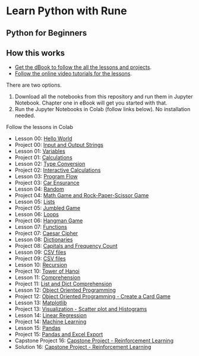 # Learn Python with Rune
## Python for Beginners

## How this works
- [Get the dBook to follow the all the lessons and projects](https://www.learnpythonwithrune.org/learn-python-python-for-beginners/).
- [Follow the online video tutorials for the lessons](https://www.learnpythonwithrune.org/learn-python-python-for-beginners/).

There are two options.
1. Download all the notebooks from this repository and run them in Jupyter Notebook. Chapter one in eBook will get you started with that.
2. Run the Jupyter Notebooks in Colab (follow links below). No installation needed.

Follow the lessons in Colab
- Lesson 00: [Hello World](https://colab.research.google.com/github/LearnPythonWithRune/LearnPython/blob/main/00%20-%20Lesson%20-%20Hello%20World.ipynb)
- Project 00: [Input and Output Strings](https://colab.research.google.com/github/LearnPythonWithRune/LearnPython/blob/main/00%20-%20Project%20-%20Input%20and%20Output%20Strings.ipynb)
- Lesson 01: [Variables](https://colab.research.google.com/github/LearnPythonWithRune/LearnPython/blob/main/01%20-%20Lesson%20-%20Variables.ipynb)
- Project 01: [Calculations](https://colab.research.google.com/github/LearnPythonWithRune/LearnPython/blob/main/01%20-%20Project%20-%20Calculations.ipynb)
- Lesson 02: [Type Conversion](https://colab.research.google.com/github/LearnPythonWithRune/LearnPython/blob/main/02%20-%20Lesson%20-%20Type%20Conversion.ipynb)
- Project 02: [Interactive Calculations](https://colab.research.google.com/github/LearnPythonWithRune/LearnPython/blob/main/02%20-%20Project%20-%20Interactive%20Calculations.ipynb)
- Lesson 03: [Program Flow](https://colab.research.google.com/github/LearnPythonWithRune/LearnPython/blob/main/03%20-%20Lesson%20-%20Program%20Flow.ipynb)
- Project 03: [Car Ensurance](https://colab.research.google.com/github/LearnPythonWithRune/LearnPython/blob/main/03%20-%20Project%20-%20Car%20Ensurance.ipynb)
- Lesson 04: [Random](https://colab.research.google.com/github/LearnPythonWithRune/LearnPython/blob/main/04%20-%20Lesson%20-%20Random.ipynb)
- Project 04: [Math Game and Rock-Paper-Scissor Game](https://colab.research.google.com/github/LearnPythonWithRune/LearnPython/blob/main/04%20-%20Project%20-%20Math%20Game%20and%20Rock-Paper-Scissor%20Game.ipynb)
- Lesson 05: [Lists](https://colab.research.google.com/github/LearnPythonWithRune/LearnPython/blob/main/05%20-%20Lesson%20-%20Lists.ipynb)
- Project 05: [Jumbled Game](https://colab.research.google.com/github/LearnPythonWithRune/LearnPython/blob/main/05%20-%20Project%20-%20Jumbled%20Game.ipynb)
- Lesson 06: [Loops](https://colab.research.google.com/github/LearnPythonWithRune/LearnPython/blob/main/06%20-%20Lesson%20-%20Loops.ipynb)
- Project 06: [Hangman Game](https://colab.research.google.com/github/LearnPythonWithRune/LearnPython/blob/main/06%20-%20Project%20-%20Hangman%20Game.ipynb)
- Lesson 07: [Functions](https://colab.research.google.com/github/LearnPythonWithRune/LearnPython/blob/main/07%20-%20Lesson%20-%20Functions.ipynb)
- Project 07: [Caesar Cipher](https://colab.research.google.com/github/LearnPythonWithRune/LearnPython/blob/main/07%20-%20Project%20-%20Caesar%20Cipher.ipynb)
- Lesson 08: [Dictionaries](https://colab.research.google.com/github/LearnPythonWithRune/LearnPython/blob/main/08%20-%20Lesson%20-%20Dictionaries.ipynb)
- Project 08: [Capitals and Frequency Count](https://colab.research.google.com/github/LearnPythonWithRune/LearnPython/blob/main/08%20-%20Project%20-%20Capitals%20and%20Frequency%20Count.ipynb)
- Lesson 09: [CSV files](https://colab.research.google.com/github/LearnPythonWithRune/LearnPython/blob/main/09%20-%20Lesson%20-%20CSV%20files.ipynb)
- Project 09: [CSV files](https://colab.research.google.com/github/LearnPythonWithRune/LearnPython/blob/main/09%20-%20Project%20-%20CSV%20files.ipynb)
- Lesson 10: [Recursion](https://colab.research.google.com/github/LearnPythonWithRune/LearnPython/blob/main/10%20-%20Lesson%20-%20Recursion.ipynb)
- Project 10: [Tower of Hanoi](https://colab.research.google.com/github/LearnPythonWithRune/LearnPython/blob/main/10%20-%20Project%20-%20Tower%20of%20Hanoi.ipynb)
- Lesson 11: [Comprehension](https://colab.research.google.com/github/LearnPythonWithRune/LearnPython/blob/main/11%20-%20Lesson%20-%20Comprehension.ipynb)
- Project 11: [List and Dict Comprehension](https://colab.research.google.com/github/LearnPythonWithRune/LearnPython/blob/main/11%20-%20Project%20-%20List%20and%20Dict%20Comprehension.ipynb)
- Lesson 12: [Object Oriented Programming](https://colab.research.google.com/github/LearnPythonWithRune/LearnPython/blob/main/12%20-%20Lesson%20-%20Object%20Oriented%20Programming.ipynb)
- Project 12: [Object Oriented Programming - Create a Card Game](https://colab.research.google.com/github/LearnPythonWithRune/LearnPython/blob/main/12%20-%20Project%20-%20Object%20Oriented%20Programming%20-%20Create%20a%20Card%20Game.ipynb)
- Lesson 13: [Matplotlib](https://colab.research.google.com/github/LearnPythonWithRune/LearnPython/blob/main/13%20-%20Lesson%20-%20Matplotlib.ipynb)
- Project 13: [Visualization - Scatter plot and Histograms](https://colab.research.google.com/github/LearnPythonWithRune/LearnPython/blob/main/13%20-%20Project%20-%20Visualization%20-%20Scatter%20plot%20and%20Histograms.ipynb)
- Lesson 14: [Linear Regression](https://colab.research.google.com/github/LearnPythonWithRune/LearnPython/blob/main/14%20-%20Lesson%20-%20Linear%20Regression.ipynb)
- Project 14: [Machine Learning](https://colab.research.google.com/github/LearnPythonWithRune/LearnPython/blob/main/14%20-%20Project%20-%20Machine%20Learning.ipynb)
- Lesson 15: [Pandas](https://colab.research.google.com/github/LearnPythonWithRune/LearnPython/blob/main/15%20-%20Lesson%20-%20Pandas.ipynb)
- Project 15: [Pandas and Excel Export](https://colab.research.google.com/github/LearnPythonWithRune/LearnPython/blob/main/15%20-%20Project%20-%20Pandas%20and%20Excel%20Export.ipynb)
- Capstone Project 16: [Capstone Project - Reinforcement Learning](https://colab.research.google.com/github/LearnPythonWithRune/LearnPython/blob/main/16%20-%20Project%20-%20Capstone%20Project%20-%20Reinforcement%20Learning.ipynb)
- Solution 16: [Capstone Project - Reinforcement Learning](https://colab.research.google.com/github/LearnPythonWithRune/LearnPython/blob/main/16%20-%20Solution%20-%20Capstone%20Project%20-%20Reinforcement%20Learning.ipynb)
